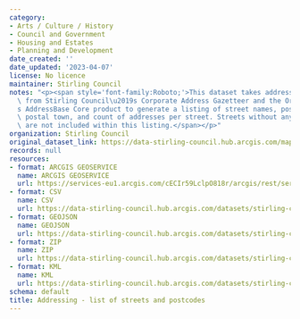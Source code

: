 ```yaml
---
category:
- Arts / Culture / History
- Council and Government
- Housing and Estates
- Planning and Development
date_created: ''
date_updated: '2023-04-07'
license: No licence
maintainer: Stirling Council
notes: "<p><span style='font-family:Roboto;'>This dataset takes addressing details\
  \ from Stirling Council\u2019s Corporate Address Gazetteer and the Ordnance Survey\u2019\
  s AddressBase Core product to generate a listing of street names, postcodes, town,\
  \ postal town, and count of addresses per street. Streets without any address points\
  \ are not included within this listing.</span></p>"
organization: Stirling Council
original_dataset_link: https://data-stirling-council.hub.arcgis.com/maps/stirling-council::addressing-list-of-streets-and-postcodes
records: null
resources:
- format: ARCGIS GEOSERVICE
  name: ARCGIS GEOSERVICE
  url: https://services-eu1.arcgis.com/cECIr59LclpO818r/arcgis/rest/services/addressing%20-%20list%20of%20streets%20and%20postcodes/FeatureServer/0
- format: CSV
  name: CSV
  url: https://data-stirling-council.hub.arcgis.com/datasets/stirling-council::addressing-list-of-streets-and-postcodes.csv?outSR=%7B%22latestWkid%22%3A3857%2C%22wkid%22%3A102100%7D
- format: GEOJSON
  name: GEOJSON
  url: https://data-stirling-council.hub.arcgis.com/datasets/stirling-council::addressing-list-of-streets-and-postcodes.geojson?outSR=%7B%22latestWkid%22%3A3857%2C%22wkid%22%3A102100%7D
- format: ZIP
  name: ZIP
  url: https://data-stirling-council.hub.arcgis.com/datasets/stirling-council::addressing-list-of-streets-and-postcodes.zip?outSR=%7B%22latestWkid%22%3A3857%2C%22wkid%22%3A102100%7D
- format: KML
  name: KML
  url: https://data-stirling-council.hub.arcgis.com/datasets/stirling-council::addressing-list-of-streets-and-postcodes.kml?outSR=%7B%22latestWkid%22%3A3857%2C%22wkid%22%3A102100%7D
schema: default
title: Addressing - list of streets and postcodes
---
```

